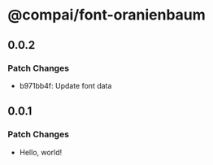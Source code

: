 # @compai/font-oranienbaum

## 0.0.2

### Patch Changes

- b971bb4f: Update font data

## 0.0.1

### Patch Changes

- Hello, world!
